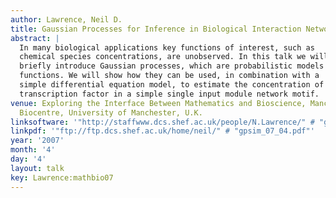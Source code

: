```yaml
---
author: Lawrence, Neil D.
title: Gaussian Processes for Inference in Biological Interaction Networks
abstract: |
  In many biological applications key functions of interest, such as
  chemical species concentrations, are unobserved. In this talk we will
  briefly introduce Gaussian processes, which are probabilistic models of
  functions. We will show how they can be used, in combination with a
  simple differential equation model, to estimate the concentration of a
  transcription factor in a simple single input module network motif.
venue: Exploring the Interface Between Mathematics and Bioscience, Manchester Interdisciplinary
  Biocentre, University of Manchester, U.K.
linksoftware: '"http://staffwww.dcs.shef.ac.uk/people/N.Lawrence/" # "gpsim/"'
linkpdf: '"ftp://ftp.dcs.shef.ac.uk/home/neil/" # "gpsim_07_04.pdf"'
year: '2007'
month: '4'
day: '4'
layout: talk
key: Lawrence:mathbio07
---
```

